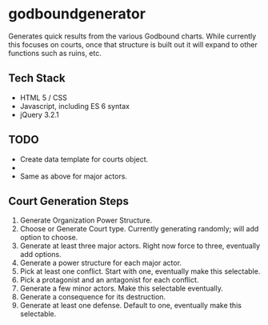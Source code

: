 # godboundgenerator
Generates quick results from the various Godbound charts.  While currently this focuses on courts, once that structure is built out it will expand to other functions such as ruins, etc.

## Tech Stack
* HTML 5 / CSS
* Javascript, including ES 6 syntax
* jQuery 3.2.1


## TODO
* Create data template for courts object.
* 
* Same as above for major actors.

## Court Generation Steps
1.  Generate Organization Power Structure.
2.  Choose or Generate Court type.  Currently generating randomly; will add option to choose.
3.  Generate at least three major actors.  Right now force to three, eventually add options.
4.  Generate a power structure for each major actor.
5.  Pick at least one conflict.  Start with one, eventually make this selectable.
6.  Pick a protagonist and an antagonist for each conflict.
7.  Generate a few minor actors.  Make this selectable eventually.
8.  Generate a consequence for its destruction.
9.  Generate at least one defense.  Default to one, eventually make this selectable.